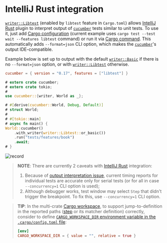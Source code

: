 IntelliJ Rust integration
=========================

[`writer::Libtest`] (enabled by `libtest` feature in `Cargo.toml`) allows [IntelliJ Rust] plugin to interpret output of [`cucumber`] tests similar to unit tests. To use it, just add [Cargo configuration][1] (current example uses `cargo test --test wait --features libtest` command) or run it via [Cargo command][2]. This automatically adds `--format=json` CLI option, which makes the [`cucumber`]'s output IDE-compatible.

Example below is set up to output with the default [`writer::Basic`] if there is no `--format=json` option, or with [`writer::Libtest`] otherwise.
```toml
cucumber = { version = "0.17", features = ["libtest"] }
```
```rust
# extern crate cucumber;
# extern crate tokio;
#
use cucumber::{writer, World as _};

# #[derive(cucumber::World, Debug, Default)]
# struct World;
#
# #[tokio::main]
# async fn main() {
World::cucumber()
    .with_writer(writer::Libtest::or_basic())
    .run("tests/features/book")
    .await;
# }
```

![record](../rec/output_intellij.gif)

> __NOTE__: There are currently 2 caveats with [IntelliJ Rust] integration:
> 1. Because of [output interpretation issue][3], current timing reports for individual tests are accurate only for serial tests (or for all in case `--concurrency=1` CLI option is used);
> 2. Although debugger works, test window may select `Step` that didn't trigger the breakpoint. To fix this, use `--concurrency=1` CLI option.

> __TIP__: In the multi-crate [Cargo workspace], to support jump-to-definition in the reported paths ([step] or its matcher definition) correctly, consider to define [`CARGO_WORKSPACE_DIR` environment variable in the `.cargo/config.toml` file][4]:
> ```toml
> [env]
> CARGO_WORKSPACE_DIR = { value = "", relative = true }
> ```




[`cucumber`]: https://docs.rs/cucumber
[`writer::Basic`]: https://docs.rs/cucumber/*/cucumber/writer/struct.Basic.html
[`writer::Libtest`]: https://docs.rs/cucumber/*/cucumber/writer/struct.Libtest.html
[Cargo workspace]: https://doc.rust-lang.org/cargo/reference/workspaces.html
[IntelliJ Rust]: https://www.jetbrains.com/rust
[step]: https://cucumber.io/docs/gherkin/reference#steps

[1]: https://plugins.jetbrains.com/plugin/8182-rust/docs/rust-testing.html
[2]: https://plugins.jetbrains.com/plugin/8182-rust/docs/cargo-command-configuration.html
[3]: https://github.com/intellij-rust/intellij-rust/issues/9041
[4]: https://github.com/rust-lang/cargo/issues/3946#issuecomment-973132993
